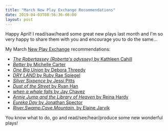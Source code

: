 ```yaml
---
title: "March New Play Exchange Recommendations"
date: 2019-04-03T08:56:36-06:00
layout: post
---
```


Happy April! I read/saw/heard some great new plays last month and I'm so very happy to share them with you and encourage you to do the same...

My March [New Play Exchange](https://newplayexchange.org/dashboard) recommendations:

* [*The Robertassey (Roberta's odyssey)* by Kathleen Cahill](https://newplayexchange.org/plays/347443/robertassey-robertas-odyssey)  
* [*Better* by Michelle Carter](https://newplayexchange.org/plays/29889/better)  
* [*One Big Union* by Debora Threedy](https://newplayexchange.org/plays/135574/one-big-union)  
* [*DRY LAND* by Ruby Rae Spiegel](https://newplayexchange.org/plays/338974/dry-land)  
* [*Silver Sixpence* by Jessi Pitts](https://newplayexchange.org/plays/348263/silver-sixpence)  
* [*Dust of the Street* by Ryan Han](https://newplayexchange.org/plays/354286/dust-street)  
* [*when a whale falls* by Jay Chavez](https://newplayexchange.org/plays/353910/when-whale-falls)  
* [*Annie Jump and the Library of Heaven* by Reina Hardy](https://newplayexchange.org/plays/1401/annie-jump-and-library-heaven)  
* [*Eureka Day* by Jonathan Spector](https://newplayexchange.org/plays/75465/eureka-day)
* [*River.Swamp.Cave.Mountain.* by Elaine Jarvik](https://newplayexchange.org/plays/164979/riverswampcavemountain)  

You know what to do, go and read/see/hear/produce some new wonderful plays! 

